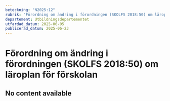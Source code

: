 ```yaml
---
beteckning: "N2025:12"
rubrik: "Förordning om ändring i förordningen (SKOLFS 2018:50) om läroplan för förskolan"
departement: Utbildningsdepartementet
utfardad_datum: 2025-06-05
publicerad_datum: 2025-06-23
---
```


# Förordning om ändring i förordningen (SKOLFS 2018:50) om läroplan för förskolan

## No content available